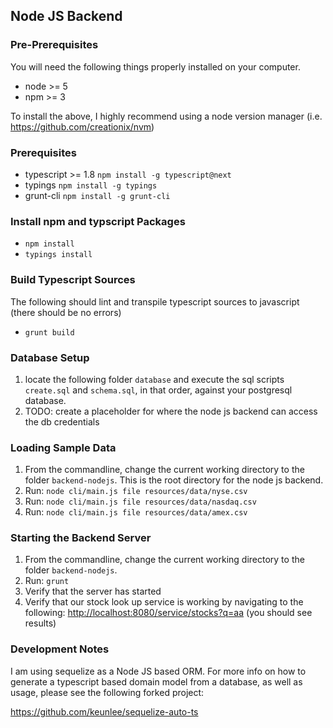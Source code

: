 ## Node JS Backend

### Pre-Prerequisites

You will need the following things properly installed on your computer.

* node >= 5
* npm >= 3

To install the above, I highly recommend using a node version manager (i.e. https://github.com/creationix/nvm)

### Prerequisites

* typescript >= 1.8 `npm install -g typescript@next`
* typings `npm install -g typings`
* grunt-cli `npm install -g grunt-cli`

### Install npm and typscript Packages

* `npm install`
* `typings install`

### Build Typescript Sources

The following should lint and transpile typescript sources to javascript (there should be no errors)

* `grunt build`

### Database Setup

1. locate the following folder `database` and execute the sql scripts `create.sql` and `schema.sql`, in that order, against your postgresql database.
2. TODO: create a placeholder for where the node js backend can access the db credentials

### Loading Sample Data

1. From the commandline, change the current working directory to the folder `backend-nodejs`. This is the root directory for the node js backend.
3. Run: `node cli/main.js file resources/data/nyse.csv`
4. Run: `node cli/main.js file resources/data/nasdaq.csv`
5. Run: `node cli/main.js file resources/data/amex.csv`

### Starting the Backend Server

1. From the commandline, change the current working directory to the folder `backend-nodejs`.
2. Run: `grunt`
3. Verify that the server has started
4. Verify that our stock look up service is working by navigating to the following: [http://localhost:8080/service/stocks?q=aa](http://localhost:8080/service/stocks?q=aa) (you should see results)

### Development Notes

I am using sequelize as a Node JS based ORM. For more info on how to generate a typescript based domain model from a database, as well as usage, please see the following forked project:

https://github.com/keunlee/sequelize-auto-ts
